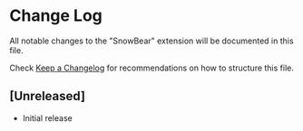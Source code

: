 # Change Log

All notable changes to the "SnowBear" extension will be documented in this file.

Check [Keep a Changelog](http://keepachangelog.com/) for recommendations on how to structure this file.

## [Unreleased]

- Initial release
